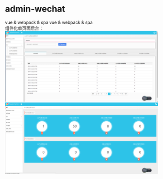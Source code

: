 # admin-wechat
vue &amp; webpack &amp; spa
vue & webpack & spa  
组件化单页面后台： 
![img](https://github.com/AntonySufer/admin-wechat/blob/master/githubImg/1.png)
![img](https://github.com/AntonySufer/admin-wechat/blob/master/githubImg/2.png)

